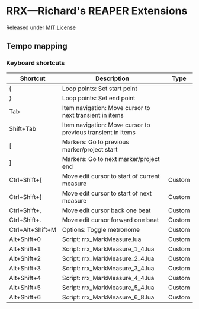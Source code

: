 # RRX&mdash;Richard's REAPER Extensions

Released under [MIT License](LICENSE)

## Tempo mapping

### Keyboard shortcuts

| Shortcut         | Description                                  | Type   |
| ---              | ---                                          | ---    |
| {                | Loop points: Set start point                 |        |
| }                | Loop points: Set end point                   |        |
| Tab              | Item navigation: Move cursor to next transient in items     |   |
| Shift+Tab        | Item navigation: Move cursor to previous transient in items |   |
| [                | Markers: Go to previous marker/project start |        |
| ]                | Markers: Go to next marker/project end       |        |
| Ctrl+Shift+[     | Move edit cursor to start of current measure | Custom |
| Ctrl+Shift+]     | Move edit cursor to start of next measure    | Custom |
| Ctrl+Shift+,     | Move edit cursor back one beat               | Custom |
| Ctrl+Shift+.     | Move edit cursor forward one beat            | Custom |
| Ctrl+Alt+Shift+M | Options: Toggle metronome                    | Custom |
| Alt+Shift+0      | Script: rrx_MarkMeasure.lua                  | Custom |
| Alt+Shift+1      | Script: rrx_MarkMeasure_1_4.lua              | Custom |
| Alt+Shift+2      | Script: rrx_MarkMeasure_2_4.lua              | Custom |
| Alt+Shift+3      | Script: rrx_MarkMeasure_3_4.lua              | Custom |
| Alt+Shift+4      | Script: rrx_MarkMeasure_4_4.lua              | Custom |
| Alt+Shift+5      | Script: rrx_MarkMeasure_5_4.lua              | Custom |
| Alt+Shift+6      | Script: rrx_MarkMeasure_6_8.lua              | Custom |
